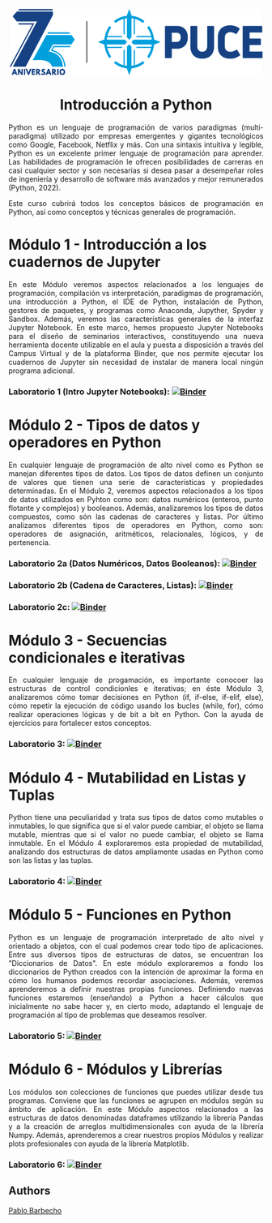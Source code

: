 <p align="center">
  <img width="500" height="130" src="logo.png">
</p>

<h1 align="center">Introducción a Python</h1>


<p align="justify">
Python es un lenguaje de programación de varios paradigmas (multi-paradigma) utilizado por empresas emergentes y gigantes tecnológicos como Google, Facebook, Netflix y más. Con una sintaxis intuitiva y legible, Python es un excelente primer lenguaje de programación para aprender. Las habilidades de programación le ofrecen posibilidades de carreras en casi cualquier sector y son necesarias si desea pasar a desempeñar roles de ingeniería y desarrollo de software más avanzados y mejor remunerados (Python, 2022). 
</p>
<p align="justify"> 
Este curso cubrirá todos los conceptos básicos de programación en Python, así como conceptos y técnicas generales de  programación.
</p>

# Módulo 1 - Introducción a los cuadernos de Jupyter
<p align="justify">
En este Módulo veremos aspectos relacionados a los lenguajes de programación, compilación vs interpretación,  paradigmas de programación, una introducción a Python, el IDE de Python, instalación de Python, gestores de paquetes, y programas como Anaconda, Jupyther, Spyder y Sandbox. Además, veremos las características generales de la interfaz Jupyter Notebook. En este marco, hemos propuesto Jupyter Notebooks para el diseño de seminarios interactivos, constituyendo una nueva herramienta docente utilizable en el aula y puesta a disposición a través del Campus Virtual y de la plataforma Binder, que nos permite ejecutar los cuadernos de Jupyter sin necesidad de instalar de manera local ningún programa adicional.
</p>


### Laboratorio 1 (Intro Jupyter Notebooks): [![Binder](https://mybinder.org/badge_logo.svg)](https://mybinder.org/v2/gh/Pbarbecho/Curso_Python.git/main?labpath=Introduccion_Jupyter.ipynb)



# Módulo 2 - Tipos de datos y operadores en Python
<p align="justify">
En cualquier lenguaje de programación de alto nivel como es Python se manejan diferentes tipos de datos. Los tipos de datos definen un conjunto de valores que tienen una serie de características y propiedades determinadas. En el Módulo 2, veremos aspectos relacionados a los tipos de datos utilizados en Pyhton como son: datos numéricos (enteros, punto flotante y complejos) y booleanos. Además, analizaremos los tipos de datos compuestos, como són las cadenas de caracteres y listas. Por último analizamos diferentes tipos de operadores en Python, como son: operadores de asignación, aritméticos, relacionales, lógicos, y de pertenencia.
</p>

### Laboratorio 2a (Datos Numéricos, Datos Booleanos): [![Binder](https://mybinder.org/badge_logo.svg)](https://mybinder.org/v2/gh/Pbarbecho/Curso_Python.git/main?labpath=TiposdeDatos_I.ipynb)

### Laboratorio 2b (Cadena de Caracteres, Listas): [![Binder](https://mybinder.org/badge_logo.svg)](https://mybinder.org/v2/gh/Pbarbecho/Curso_Python.git/main?labpath=TiposdeDatos_II.ipynb)

### Laboratorio 2c: [![Binder](https://mybinder.org/badge_logo.svg)](https://mybinder.org/v2/gh/Pbarbecho/Curso_Python.git/main?labpath=Variables.ipynb)

# Módulo 3 - Secuencias condicionales e iterativas
<p align="justify">
En cualquier lenguaje de progamación, es importante conocoer las estructuras de control condicionles e iterativas; en éste Módulo 3, analizaremos cómo tomar decisiones en Python (if, if-else, if-elif, else), cómo repetir la ejecución de código usando los bucles (while, for), cómo realizar operaciones lógicas y de bit a bit en Python. Con la ayuda de ejercicios para fortalecer estos conceptos.
</p>

### Laboratorio 3: [![Binder](https://mybinder.org/badge_logo.svg)](https://mybinder.org/v2/gh/Pbarbecho/Curso_Python.git/main?labpath=TiposdeDatos_I.ipynb)

# Módulo 4 - Mutabilidad en Listas y Tuplas
<p align="justify">
Python tiene una peculiaridad y trata sus tipos de datos como mutables o inmutables, lo que significa que si el valor puede cambiar, el objeto se llama mutable, mientras que si el valor no puede cambiar, el objeto se llama inmutable. En el Módulo 4 exploraremos esta propiedad de mutabilidad, analizando dos estructuras de datos ampliamente usadas en Python como son las listas y las tuplas. 
</p>

### Laboratorio 4: [![Binder](https://mybinder.org/badge_logo.svg)](https://mybinder.org/v2/gh/Pbarbecho/Curso_Python.git/main?labpath=TiposdeDatos_I.ipynb)


# Módulo 5 - Funciones en Python
<p align="justify">
Python es un lenguaje de programación interpretado de alto nivel y orientado a objetos, con el cual podemos crear todo tipo de aplicaciones. Entre sus diversos tipos de estructuras de datos, se encuentran los "Diccionarios de Datos". En este módulo exploraremos a fondo los diccionarios de Python creados con la intención de aproximar la forma en cómo los humanos podemos recordar asociaciones. Además, veremos aprenderemos a definir nuestras propias funciones. Definiendo nuevas funciones estaremos (enseñando) a Python a hacer cálculos que inicialmente no sabe hacer y, en cierto modo, adaptando el lenguaje de programación al tipo de problemas que deseamos resolver.
</p>

### Laboratorio 5: [![Binder](https://mybinder.org/badge_logo.svg)](https://mybinder.org/v2/gh/Pbarbecho/Curso_Python.git/main?labpath=TiposdeDatos_I.ipynb)

# Módulo 6 - Módulos y Librerías
<p align="justify">
Los módulos son colecciones de funciones que puedes utilizar desde tus programas. Conviene que las funciones se agrupen en módulos según su ámbito de aplicación. En este Módulo aspectos relacionados a las estructuras de datos denominadas dataframes utilizando la librería Pandas y a la creación de arreglos multidimensionales con ayuda de la librería Numpy. Además, aprenderemos a crear nuestros propios Módulos y realizar plots profesionales con ayuda de la librería Matplotlib. 
</p>

### Laboratorio 6: [![Binder](https://mybinder.org/badge_logo.svg)](https://mybinder.org/v2/gh/Pbarbecho/Curso_Python.git/main?labpath=TiposdeDatos_I.ipynb)

## Authors ##
[Pablo Barbecho](https://www.pbarbecho.com)
